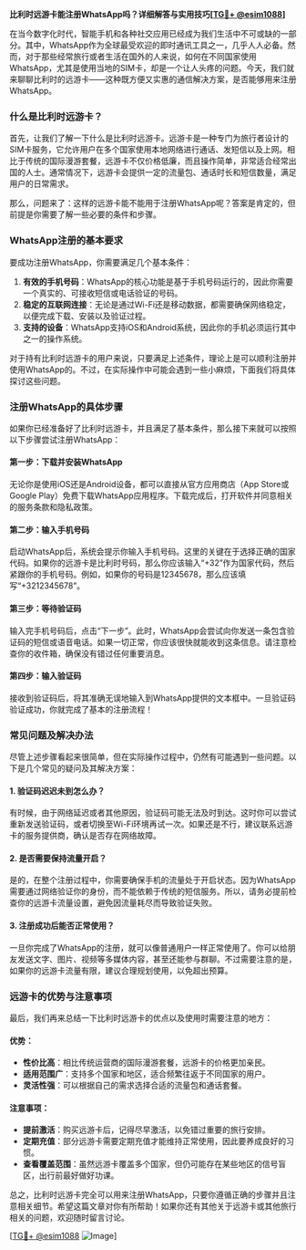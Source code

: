 **比利时远游卡能注册WhatsApp吗？详细解答与实用技巧[[TG💪+ @esim1088](https://t.me/s/esim1088)]**

在当今数字化时代，智能手机和各种社交应用已经成为我们生活中不可或缺的一部分。其中，WhatsApp作为全球最受欢迎的即时通讯工具之一，几乎人人必备。然而，对于那些经常旅行或者生活在国外的人来说，如何在不同国家使用WhatsApp，尤其是使用当地的SIM卡，却是一个让人头疼的问题。今天，我们就来聊聊比利时的远游卡——这种既方便又实惠的通信解决方案，是否能够用来注册WhatsApp。

### 什么是比利时远游卡？

首先，让我们了解一下什么是比利时远游卡。远游卡是一种专门为旅行者设计的SIM卡服务，它允许用户在多个国家使用本地网络进行通话、发短信以及上网。相比于传统的国际漫游套餐，远游卡不仅价格低廉，而且操作简单，非常适合经常出国的人士。通常情况下，远游卡会提供一定的流量包、通话时长和短信数量，满足用户的日常需求。

那么，问题来了：这样的远游卡能不能用于注册WhatsApp呢？答案是肯定的，但前提是你需要了解一些必要的条件和步骤。

### WhatsApp注册的基本要求

要成功注册WhatsApp，你需要满足几个基本条件：

1. **有效的手机号码**：WhatsApp的核心功能是基于手机号码运行的，因此你需要一个真实的、可接收短信或电话验证的号码。
2. **稳定的互联网连接**：无论是通过Wi-Fi还是移动数据，都需要确保网络稳定，以便完成下载、安装以及验证过程。
3. **支持的设备**：WhatsApp支持iOS和Android系统，因此你的手机必须运行其中之一的操作系统。

对于持有比利时远游卡的用户来说，只要满足上述条件，理论上是可以顺利注册并使用WhatsApp的。不过，在实际操作中可能会遇到一些小麻烦，下面我们将具体探讨这些问题。

### 注册WhatsApp的具体步骤

如果你已经准备好了比利时远游卡，并且满足了基本条件，那么接下来就可以按照以下步骤尝试注册WhatsApp：

#### 第一步：下载并安装WhatsApp

无论你是使用iOS还是Android设备，都可以直接从官方应用商店（App Store或Google Play）免费下载WhatsApp应用程序。下载完成后，打开软件并同意相关的服务条款和隐私政策。

#### 第二步：输入手机号码

启动WhatsApp后，系统会提示你输入手机号码。这里的关键在于选择正确的国家代码。如果你的远游卡是比利时号码，那么你应该输入“+32”作为国家代码，然后紧跟你的手机号码。例如，如果你的号码是12345678，那么应该填写“+3212345678”。

#### 第三步：等待验证码

输入完手机号码后，点击“下一步”。此时，WhatsApp会尝试向你发送一条包含验证码的短信或语音电话。如果一切正常，你应该很快就能收到这条信息。请注意检查你的收件箱，确保没有错过任何重要消息。

#### 第四步：输入验证码

接收到验证码后，将其准确无误地输入到WhatsApp提供的文本框中。一旦验证码验证成功，你就完成了基本的注册流程！

### 常见问题及解决办法

尽管上述步骤看起来很简单，但在实际操作过程中，仍然有可能遇到一些问题。以下是几个常见的疑问及其解决方案：

#### 1. 验证码迟迟未到怎么办？

有时候，由于网络延迟或者其他原因，验证码可能无法及时到达。这时你可以尝试重新发送验证码，或者切换至Wi-Fi环境再试一次。如果还是不行，建议联系远游卡的服务提供商，确认是否存在网络故障。

#### 2. 是否需要保持流量开启？

是的，在整个注册过程中，你需要确保手机的流量处于开启状态。因为WhatsApp需要通过网络验证你的身份，而不能依赖于传统的短信服务。所以，请务必提前检查你的远游卡流量设置，避免因流量耗尽而导致验证失败。

#### 3. 注册成功后能否正常使用？

一旦你完成了WhatsApp的注册，就可以像普通用户一样正常使用了。你可以给朋友发送文字、图片、视频等多媒体内容，甚至还能参与群聊。不过需要注意的是，如果你的远游卡流量有限，建议合理规划使用，以免超出预算。

### 远游卡的优势与注意事项

最后，我们再来总结一下比利时远游卡的优点以及使用时需要注意的地方：

#### 优势：

- **性价比高**：相比传统运营商的国际漫游套餐，远游卡的价格更加亲民。
- **适用范围广**：支持多个国家和地区，适合频繁往返于不同国家的用户。
- **灵活性强**：可以根据自己的需求选择合适的流量包和通话套餐。

#### 注意事项：

- **提前激活**：购买远游卡后，记得尽早激活，以免错过重要的旅行安排。
- **定期充值**：部分远游卡需要定期充值才能维持正常使用，因此要养成良好的习惯。
- **查看覆盖范围**：虽然远游卡覆盖多个国家，但仍可能存在某些地区的信号盲区，出行前最好做好功课。

总之，比利时远游卡完全可以用来注册WhatsApp，只要你遵循正确的步骤并且注意相关细节。希望这篇文章对你有所帮助！如果你还有其他关于远游卡或其他旅行相关的问题，欢迎随时留言讨论。

[[TG💪+ @esim1088](https://t.me/s/esim1088) ![Image](https://i.postimg.cc/4NQfJmqS/Snipaste-2025-05-13-00-14-12.png)]